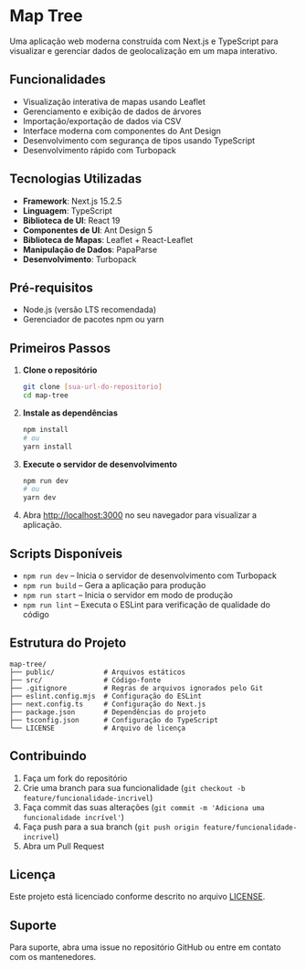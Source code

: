 # Map Tree

Uma aplicação web moderna construída com Next.js e TypeScript para visualizar e gerenciar dados de geolocalização em um mapa interativo.

## Funcionalidades

- Visualização interativa de mapas usando Leaflet  
- Gerenciamento e exibição de dados de árvores  
- Importação/exportação de dados via CSV  
- Interface moderna com componentes do Ant Design  
- Desenvolvimento com segurança de tipos usando TypeScript  
- Desenvolvimento rápido com Turbopack  

## Tecnologias Utilizadas

- **Framework**: Next.js 15.2.5  
- **Linguagem**: TypeScript  
- **Biblioteca de UI**: React 19  
- **Componentes de UI**: Ant Design 5  
- **Biblioteca de Mapas**: Leaflet + React-Leaflet  
- **Manipulação de Dados**: PapaParse  
- **Desenvolvimento**: Turbopack  

## Pré-requisitos

- Node.js (versão LTS recomendada)  
- Gerenciador de pacotes npm ou yarn  

## Primeiros Passos

1. **Clone o repositório**
   ```bash
   git clone [sua-url-do-repositorio]
   cd map-tree
   ```

2. **Instale as dependências**
   ```bash
   npm install
   # ou
   yarn install
   ```

3. **Execute o servidor de desenvolvimento**
   ```bash
   npm run dev
   # ou
   yarn dev
   ```

4. Abra [http://localhost:3000](http://localhost:3000) no seu navegador para visualizar a aplicação.

## Scripts Disponíveis

- `npm run dev` – Inicia o servidor de desenvolvimento com Turbopack  
- `npm run build` – Gera a aplicação para produção  
- `npm run start` – Inicia o servidor em modo de produção  
- `npm run lint` – Executa o ESLint para verificação de qualidade do código  

## Estrutura do Projeto

```
map-tree/
├── public/            # Arquivos estáticos
├── src/               # Código-fonte
├── .gitignore         # Regras de arquivos ignorados pelo Git
├── eslint.config.mjs  # Configuração do ESLint
├── next.config.ts     # Configuração do Next.js
├── package.json       # Dependências do projeto
├── tsconfig.json      # Configuração do TypeScript
└── LICENSE            # Arquivo de licença
```

## Contribuindo

1. Faça um fork do repositório  
2. Crie uma branch para sua funcionalidade (`git checkout -b feature/funcionalidade-incrivel`)  
3. Faça commit das suas alterações (`git commit -m 'Adiciona uma funcionalidade incrível'`)  
4. Faça push para a sua branch (`git push origin feature/funcionalidade-incrivel`)  
5. Abra um Pull Request  

## Licença

Este projeto está licenciado conforme descrito no arquivo [LICENSE](LICENSE).

## Suporte

Para suporte, abra uma issue no repositório GitHub ou entre em contato com os mantenedores.
